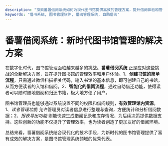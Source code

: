 ```yaml
---
description: "探索番薯借阅系统如何为现代图书馆提供高效的管理方案，提升借阅体验和管理效率。"
keywords: "借书系统, 图书管理软件, 借阅管理系统, 自助借阅"
---
```

# 番薯借阅系统：新时代图书馆管理的解决方案

在数字化时代，图书馆管理面临越来越多的挑战。**番薯借阅系统** 正是应对这些挑战的全新解决方案，旨在提升图书馆的管理效率和用户体验。1、**创建书馆的简单流程**，只需通过微信扫描相关代码，输入书馆的基本信息，即可创建自己的书馆，从而方便读者的入馆和借阅。2、**智能化的借阅流程**，通过自助借还功能，使得读者可以随时随地借阅和归还书籍，极大地方便了用户。

图书馆管理员也能够通过系统设置不同的权限和借阅规则，**有效管理馆内资源**。1、*读者管理功能* 允许管理员对读者信息进行整理与查询，方便统计和分析借阅数据；2、*报表导出功能* 则能快速生成借阅记录和库存情况，为后续决策提供数据支持。这些创新的功能不仅提升了管理效率，也为读者创造了更加友好的借阅环境。 

总结来看，番薯借阅系统结合现代化的技术手段，为新时代的图书馆管理提供了富有成效的解决方案，是图书馆管理系统领域的优秀代表。
